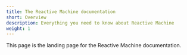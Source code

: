 ```yaml
---
title: The Reactive Machine documentation
short: Overview
description: Everything you need to know about Reactive Machine
weight: 1
---
```


This page is the landing page for the Reactive Machine documentation.
